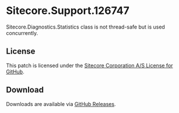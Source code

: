 # Sitecore.Support.126747
Sitecore.Diagnostics.Statistics class is not thread-safe but is used concurrently.

## License  
This patch is licensed under the [Sitecore Corporation A/S License for GitHub](https://github.com/sitecoresupport/Sitecore.Support.126747/blob/master/LICENSE).  

## Download  
Downloads are available via [GitHub Releases](https://github.com/sitecoresupport/Sitecore.Support.126747/releases).  
